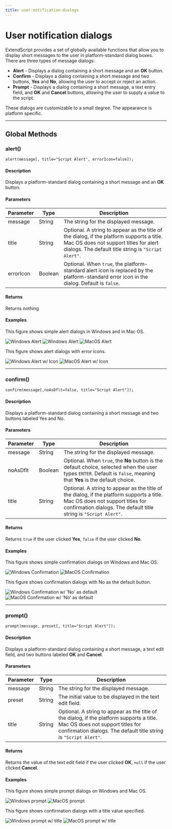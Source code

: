 ```yaml
---
title: user-notification-dialogs
---
```

# User notification dialogs

ExtendScript provides a set of globally available functions that allow you to display short messages to the user in platform-standard dialog boxes. There are three types of message dialogs:

- **Alert** - Displays a dialog containing a short message and an **OK** button.
- **Confirm** - Displays a dialog containing a short message and two buttons, **Yes** and **No**, allowing the user to accept or reject an action.
- **Prompt** - Displays a dialog containing a short message, a text entry field, and **OK** and **Cancel** buttons, allowing the user to supply a value to the script.

These dialogs are customizable to a small degree. The appearance is platform specific.

---

## Global Methods

### alert()

`alert(message[, title="Script Alert", errorIcon=false]);`

#### Description

Displays a platform-standard dialog containing a short message and an **OK** button.

#### Parameters

| Parameter | Type | Description |
| --- | --- | --- |
| message | String | The string for the displayed message. |
| title | String | Optional. A string to appear as the title of the dialog, if the platform supports a title. Mac OS does not support titles for alert dialogs. The default title string is `"Script Alert"`. |
| errorIcon | Boolean | Optional. When `true`, the platform-standard alert icon is replaced by the platform-standard error icon in the dialog. Default is `false`. |

#### Returns

Returns nothing

#### Examples

This figure shows simple alert dialogs in Windows and in Mac OS.

![Windows Alert](./_static/08_extendscript-tools_user-notification-dialogs_alert_win1.jpg)
![Windows Alert](./_static/08_extendscript-tools_user-notification-dialogs_alert_win2.jpg)
![MacOS Alert](./_static/08_extendscript-tools_user-notification-dialogs_alert_macos.jpg)

This figure shows alert dialogs with error icons.

![Windows Alert w/ Icon](./_static/08_extendscript-tools_user-notification-dialogs_alert_win-icon.jpg)
![MacOS Alert w/ Icon](./_static/08_extendscript-tools_user-notification-dialogs_alert_macos-icon.jpg)

---

### confirm()

`confirm(message[,noAsDflt=false, title="Script Alert"]);`

#### Description

Displays a platform-standard dialog containing a short message and two buttons labeled Yes and No.

#### Parameters

| Parameter | Type | Description |
| --- | --- | --- |
| message | String | The string for the displayed message. |
| noAsDflt | Boolean | Optional. When `true`, the **No** button is the default choice, selected when the user types `ENTER`. Default is `false`, meaning that **Yes** is the default choice. |
| title | String | Optional. A string to appear as the title of the dialog, if the platform supports a title. Mac OS does not support titles for confirmation dialogs. The default title string is `"Script Alert"`. |

#### Returns

Returns `true` if the user clicked **Yes**, `false` if the user clicked **No**.

#### Examples

This figure shows simple confirmation dialogs on Windows and Mac OS.

![Windows Confirmation](./_static/08_extendscript-tools_user-notification-dialogs_confirmation_win.jpg)
![MacOS Confirmation](./_static/08_extendscript-tools_user-notification-dialogs_confirmation_macos.jpg)

This figure shows confirmation dialogs with No as the default button.

![Windows Confirmation w/ 'No' as default](./_static/08_extendscript-tools_user-notification-dialogs_confirmation_win-no-default.jpg)
![MacOS Confirmation w/ 'No' as default](./_static/08_extendscript-tools_user-notification-dialogs_confirmation_macos-no-default.jpg)

---

### prompt()

`prompt(message, preset[, title="Script Alert"]);`

#### Description

Displays a platform-standard dialog containing a short message, a text edit field, and two buttons labeled **OK** and **Cancel**.

#### Parameters

| Parameter | Type | Description |
| --- | --- | --- |
| message | String | The string for the displayed message. |
| preset | String | The initial value to be displayed in the text edit field. |
| title | String | Optional. A string to appear as the title of the dialog, if the platform supports a title. Mac OS does not support titles for confirmation dialogs. The default title string is `"Script Alert"`. |

#### Returns

Returns the value of the text edit field if the user clicked **OK**, `null` if the user clicked **Cancel**.

#### Examples

This figure shows simple prompt dialogs on Windows and Mac OS.

![Windows prompt](./_static/08_extendscript-tools_user-notification-dialogs_prompt_win.jpg)
![MacOS prompt](./_static/08_extendscript-tools_user-notification-dialogs_prompt_macos.jpg)

This figure shows confirmation dialogs with a title value specified.

![Windows prompt w/ title](./_static/08_extendscript-tools_user-notification-dialogs_prompt_win-title.jpg)
![MacOS prompt w/ title](./_static/08_extendscript-tools_user-notification-dialogs_prompt_macos-title.jpg)
